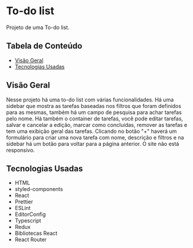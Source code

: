 # To-do list

Projeto de uma To-do list.

## Tabela de Conteúdo

- [Visão Geral](#vis%C3%A3o-geral)
- [Tecnologias Usadas](#tecnologias-usadas)

## Visão Geral

Nesse projeto há uma to-do list com várias funcionalidades. Há uma sidebar que mostra as tarefas baseadas nos filtros que foram definidos para as mesmas, também há um campo de pesquisa para achar tarefas pelo nome. Há também o container de tarefas, você pode editar tarefas, salvar e cancelar a edição, marcar como concluídas, remover as tarefas e tem uma exibição geral das tarefas. Clicando no botão "+" haverá um formulário para criar uma nova tarefa com nome, descrição e filtros e na sidebar há um botão para voltar para a página anterior. O site não está responsivo.

## Tecnologias Usadas

- HTML
- styled-components
- React
- Prettier
- ESLint
- EditorConfig
- Typescript
- Redux
- Bibliotecas React
- React Router
